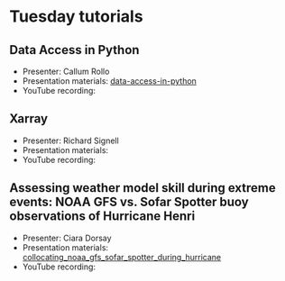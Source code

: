 # Tuesday tutorials

## Data Access in Python

- Presenter: Callum Rollo
- Presentation materials: [data-access-in-python](https://github.com/oceanhackweek/ohw-tutorials/tree/OHW24/us/01-Tue/data-access-in-python)
- YouTube recording: 

## Xarray
- Presenter: Richard Signell
- Presentation materials: 
- YouTube recording:

## Assessing weather model skill during extreme events: NOAA GFS vs. Sofar Spotter buoy observations of Hurricane Henri

- Presenter: Ciara Dorsay
- Presentation materials: [collocating_noaa_gfs_sofar_spotter_during_hurricane](https://github.com/oceanhackweek/ohw-tutorials/tree/OHW24/us/01-Tue/collocating_noaa_gfs_sofar_spotter_during_hurricane)
- YouTube recording: 

